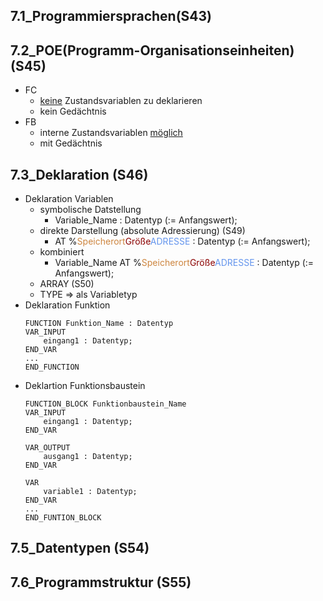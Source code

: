 ## 7.1_Programmiersprachen(S43) 
## 7.2_POE(Programm-Organisationseinheiten)(S45) 
- FC
	- <u>keine</u> Zustandsvariablen zu deklarieren 
	- kein Gedächtnis 
- FB
	- interne Zustandsvariablen <u>möglich</u> 
	- mit Gedächtnis 
## 7.3_Deklaration (S46)
- Deklaration Variablen
	- symbolische Datstellung
		- Variable_Name : Datentyp (:= Anfangswert); 
	- direkte Darstellung (absolute Adressierung) (S49)
		- AT %<font color = "peru">Speicherort</font><font color = "darkred">Größe</font><font color = "CornflowerBlue">ADRESSE</font> : Datentyp (:= Anfangswert); 
	- kombiniert
		-  Variable_Name AT %<font color = "peru">Speicherort</font><font color = "darkred">Größe</font><font color = "CornflowerBlue">ADRESSE</font> : Datentyp (:= Anfangswert); 
	- ARRAY (S50) 
	- TYPE $\Rightarrow$ als Variabletyp 
- Deklaration Funktion
	```
	FUNCTION Funktion_Name : Datentyp
	VAR_INPUT
		eingang1 : Datentyp;
	END_VAR
	...
	END_FUNCTION
	```
- Deklartion Funktionsbaustein
	```
	FUNCTION_BLOCK Funktionbaustein_Name
	VAR_INPUT
		eingang1 : Datentyp;
	END_VAR
	
	VAR_OUTPUT
		ausgang1 : Datentyp;
	END_VAR
	
	VAR
		variable1 : Datentyp;
	END_VAR
	...
	END_FUNTION_BLOCK
	```
## 7.5_Datentypen (S54) 
## 7.6_Programmstruktur (S55) 

